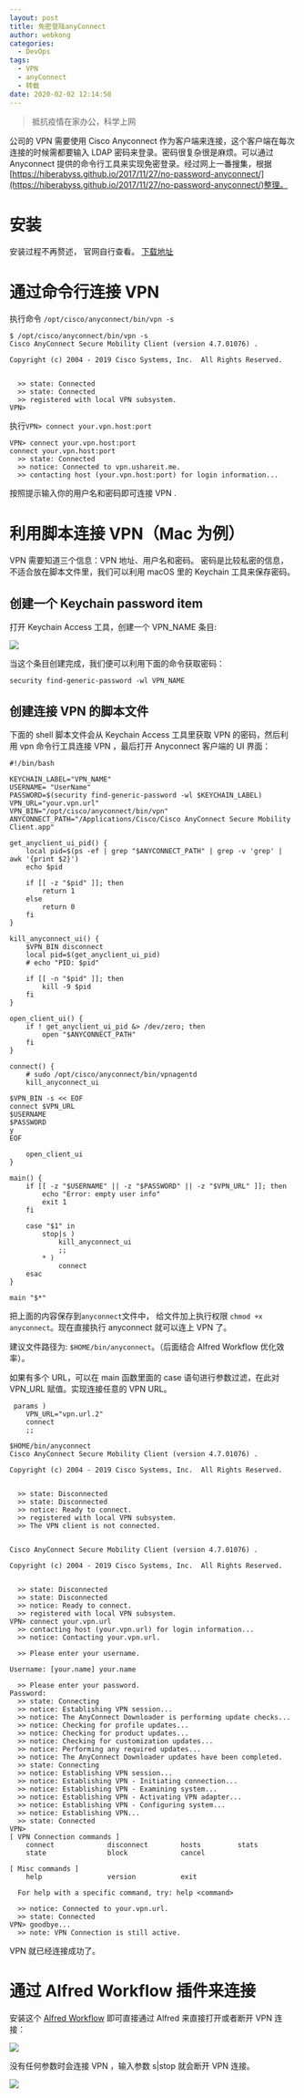 ```yaml
---
layout: post
title: 免密登陆anyConnect
author: webkong
categories:
  - DevOps
tags:
  - VPN
  - anyConnect
  - 转载
date: 2020-02-02 12:14:50
---
```


> 抵抗疫情在家办公，科学上网

公司的 VPN 需要使用 Cisco Anyconnect 作为客户端来连接，这个客户端在每次连接的时候需都要输入 LDAP 密码来登录。密码很复杂很是麻烦。可以通过 Anyconnect 提供的命令行工具来实现免密登录。经过网上一番搜集，根据
[https://hiberabyss.github.io/2017/11/27/no-password-anyconnect/](https://hiberabyss.github.io/2017/11/27/no-password-anyconnect/)整理。

<!-- more -->

# 安装

安装过程不再赘述， 官网自行查看。 [下载地址](https://software.cisco.com/download/home/286281283/type/282364313/release/4.8.02042?i=!pp)

# 通过命令行连接 VPN

执行命令 `/opt/cisco/anyconnect/bin/vpn -s`

```
$ /opt/cisco/anyconnect/bin/vpn -s
Cisco AnyConnect Secure Mobility Client (version 4.7.01076) .

Copyright (c) 2004 - 2019 Cisco Systems, Inc.  All Rights Reserved.


  >> state: Connected
  >> state: Connected
  >> registered with local VPN subsystem.
VPN>
```

执行`VPN> connect your.vpn.host:port`

```
VPN> connect your.vpn.host:port
connect your.vpn.host:port
  >> state: Connected
  >> notice: Connected to vpn.ushareit.me.
  >> contacting host (your.vpn.host:port) for login information...
```

按照提示输入你的用户名和密码即可连接 VPN .

# 利用脚本连接 VPN（Mac 为例）

VPN 需要知道三个信息：VPN 地址、用户名和密码。 密码是比较私密的信息，不适合放在脚本文件里，我们可以利用 macOS 里的 Keychain 工具来保存密码。

## 创建一个 Keychain password item

打开 Keychain Access 工具，创建一个 VPN_NAME 条目:

![](../images/../../images/2020/vpn_keychains.jpg)

当这个条目创建完成，我们便可以利用下面的命令获取密码：

`security find-generic-password -wl VPN_NAME`

## 创建连接 VPN 的脚本文件

下面的 shell 脚本文件会从 Keychain Access 工具里获取 VPN 的密码，然后利用 vpn 命令行工具连接 VPN ，最后打开 Anyconnect 客户端的 UI 界面：

```
#!/bin/bash

KEYCHAIN_LABEL="VPN_NAME"
USERNAME= "UserName"
PASSWORD=$(security find-generic-password -wl $KEYCHAIN_LABEL)
VPN_URL="your.vpn.url"
VPN_BIN="/opt/cisco/anyconnect/bin/vpn"
ANYCONNECT_PATH="/Applications/Cisco/Cisco AnyConnect Secure Mobility Client.app"

get_anyclient_ui_pid() {
    local pid=$(ps -ef | grep "$ANYCONNECT_PATH" | grep -v 'grep' | awk '{print $2}')
    echo $pid

    if [[ -z "$pid" ]]; then
        return 1
    else
        return 0
    fi
}

kill_anyconnect_ui() {
    $VPN_BIN disconnect
    local pid=$(get_anyclient_ui_pid)
    # echo "PID: $pid"

    if [[ -n "$pid" ]]; then
        kill -9 $pid
    fi
}

open_client_ui() {
    if ! get_anyclient_ui_pid &> /dev/zero; then
        open "$ANYCONNECT_PATH"
    fi
}

connect() {
    # sudo /opt/cisco/anyconnect/bin/vpnagentd
    kill_anyconnect_ui

$VPN_BIN -s << EOF
connect $VPN_URL
$USERNAME
$PASSWORD
y
EOF

    open_client_ui
}

main() {
    if [[ -z "$USERNAME" || -z "$PASSWORD" || -z "$VPN_URL" ]]; then
        echo "Error: empty user info"
        exit 1
    fi

    case "$1" in
        stop|s )
            kill_anyconnect_ui
            ;;
        * )
            connect
    esac
}

main "$*"
```

把上面的内容保存到`anyconnect`文件中， 给文件加上执行权限 `chmod +x anyconnect`。现在直接执行 anyconnect 就可以连上 VPN 了。

建议文件路径为: `$HOME/bin/anyconnect`。（后面结合 Alfred Workflow 优化效率）。

如果有多个 URL，可以在 main 函数里面的 case 语句进行参数过滤，在此对 VPN_URL 赋值。实现连接任意的 VPN URL。

```
 params )
    VPN_URL="vpn.url.2"
    connect
    ;;
```

```
$HOME/bin/anyconnect
Cisco AnyConnect Secure Mobility Client (version 4.7.01076) .

Copyright (c) 2004 - 2019 Cisco Systems, Inc.  All Rights Reserved.


  >> state: Disconnected
  >> state: Disconnected
  >> notice: Ready to connect.
  >> registered with local VPN subsystem.
  >> The VPN client is not connected.


Cisco AnyConnect Secure Mobility Client (version 4.7.01076) .

Copyright (c) 2004 - 2019 Cisco Systems, Inc.  All Rights Reserved.


  >> state: Disconnected
  >> state: Disconnected
  >> notice: Ready to connect.
  >> registered with local VPN subsystem.
VPN> connect your.vpn.url
  >> contacting host (your.vpn.url) for login information...
  >> notice: Contacting your.vpn.url.

  >> Please enter your username.

Username: [your.name] your.name

  >> Please enter your password.
Password:
  >> state: Connecting
  >> notice: Establishing VPN session...
  >> notice: The AnyConnect Downloader is performing update checks...
  >> notice: Checking for profile updates...
  >> notice: Checking for product updates...
  >> notice: Checking for customization updates...
  >> notice: Performing any required updates...
  >> notice: The AnyConnect Downloader updates have been completed.
  >> state: Connecting
  >> notice: Establishing VPN session...
  >> notice: Establishing VPN - Initiating connection...
  >> notice: Establishing VPN - Examining system...
  >> notice: Establishing VPN - Activating VPN adapter...
  >> notice: Establishing VPN - Configuring system...
  >> notice: Establishing VPN...
  >> state: Connected
VPN>
[ VPN Connection commands ]
    connect             disconnect        hosts         stats
    state               block             cancel

[ Misc commands ]
    help                version           exit

  For help with a specific command, try: help <command>

  >> notice: Connected to your.vpn.url.
  >> state: Connected
VPN> goodbye...
  >> note: VPN Connection is still active.
```

VPN 就已经连接成功了。

# 通过 Alfred Workflow 插件来连接

安装这个 [Alfred Workflow](https://github.com/hiberabyss/BlogDATA/raw/master/alfred/NoPasswdAnyconnect.alfredworkflow) 即可直接通过 Alfred 来直接打开或者断开 VPN 连接：

![](../images/../../images/2020/vpn-alfred.jpg)

没有任何参数时会连接 VPN ，输入参数 s|stop 就会断开 VPN 连接。

![](../images/../../images/2020/fwvpn_s.jpg)
